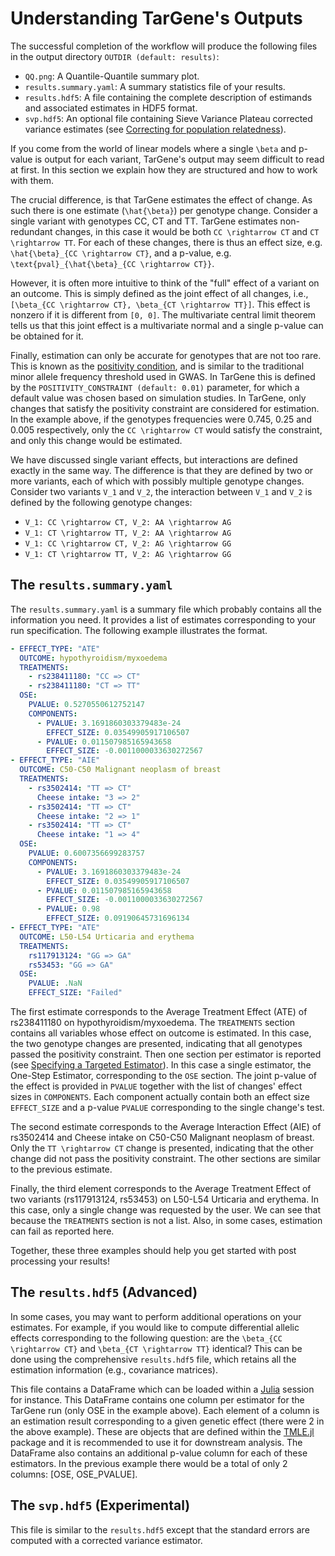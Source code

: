 # Understanding TarGene's Outputs

The successful completion of the workflow will produce the following files in the output directory `OUTDIR (default: results)`:

- `QQ.png`: A Quantile-Quantile summary plot.
- `results.summary.yaml`: A summary statistics file of your results.
- `results.hdf5`: A file containing the complete description of estimands and associated estimates in HDF5 format.
- `svp.hdf5`: An optional file containing Sieve Variance Plateau corrected variance estimates (see [Correcting for population relatedness](@ref)).

If you come from the world of linear models where a single ``\beta`` and p-value is output for each variant, TarGene's output may seem difficult to read at first. In this section we explain how they are structured and how to work with them. 

The crucial difference, is that TarGene estimates the effect of change. As such there is one estimate (``\hat{\beta}``) per genotype change. Consider a single variant with genotypes CC, CT and TT. TarGene estimates non-redundant changes, in this case it would be both ``CC \rightarrow CT`` and ``CT \rightarrow TT``. For each of these changes, there is thus an effect size, e.g. ``\hat{\beta}_{CC \rightarrow CT}``, and a p-value, e.g. ``\text{pval}_{\hat{\beta}_{CC \rightarrow CT}}``. 

However, it is often more intuitive to think of the "full" effect of a variant on an outcome. This is simply defined as the joint effect of all changes, i.e., ``[\beta_{CC \rightarrow CT}, \beta_{CT \rightarrow TT}]``. This effect is nonzero if it is different from ``[0, 0]``. The multivariate central limit theorem tells us that this joint effect is a multivariate normal and a single p-value can be obtained for it.

Finally, estimation can only be accurate for genotypes that are not too rare. This is known as the [positivity condition](https://www.ncbi.nlm.nih.gov/pmc/articles/PMC8492528/), and is similar to the traditional minor allele frequency threshold used in GWAS. In TarGene this is defined by the `POSITIVITY_CONSTRAINT (default: 0.01)` parameter, for which a default value was chosen based on simulation studies. In TarGene, only changes that satisfy the positivity constraint are considered for estimation. In the example above, if the genotypes frequencies were 0.745, 0.25 and 0.005 respectively, only the ``CC \rightarrow CT`` would satisfy the constraint, and only this change would be estimated.

We have discussed single variant effects, but interactions are defined exactly in the same way. The difference is that they are defined by two or more variants, each of which with possibly multiple genotype changes. Consider two variants ``V_1`` and ``V_2``, the interaction between ``V_1`` and ``V_2`` is defined by the following genotype changes:

- ``V_1: CC \rightarrow CT, V_2: AA \rightarrow AG``
- ``V_1: CT \rightarrow TT, V_2: AA \rightarrow AG``
- ``V_1: CC \rightarrow CT, V_2: AG \rightarrow GG``
- ``V_1: CT \rightarrow TT, V_2: AG \rightarrow GG``


## The `results.summary.yaml`

The `results.summary.yaml` is a summary file which probably contains all the information you need. It provides a list of estimates corresponding to your run specification. The following example illustrates the format.

```yaml
- EFFECT_TYPE: "ATE"
  OUTCOME: hypothyroidism/myxoedema
  TREATMENTS:
    - rs238411180: "CC => CT"
    - rs238411180: "CT => TT"
  OSE:
    PVALUE: 0.5270550612752147
    COMPONENTS:
      - PVALUE: 3.1691860303379483e-24
        EFFECT_SIZE: 0.03549905917106507
      - PVALUE: 0.011507985165943658
        EFFECT_SIZE: -0.0011000033630272567
- EFFECT_TYPE: "AIE"
  OUTCOME: C50-C50 Malignant neoplasm of breast
  TREATMENTS:
    - rs3502414: "TT => CT"
      Cheese intake: "3 => 2"
    - rs3502414: "TT => CT"
      Cheese intake: "2 => 1"
    - rs3502414: "TT => CT"
      Cheese intake: "1 => 4"
  OSE:
    PVALUE: 0.6007356699283757
    COMPONENTS:
      - PVALUE: 3.1691860303379483e-24
        EFFECT_SIZE: 0.03549905917106507
      - PVALUE: 0.011507985165943658
        EFFECT_SIZE: -0.0011000033630272567
      - PVALUE: 0.98
        EFFECT_SIZE: 0.09190645731696134
- EFFECT_TYPE: "ATE"
  OUTCOME: L50-L54 Urticaria and erythema
  TREATMENTS:
    rs117913124: "GG => GA"
    rs53453: "GG => GA"
  OSE:
    PVALUE: .NaN
    EFFECT_SIZE: "Failed"
```

The first estimate corresponds to the Average Treatment Effect (ATE) of rs238411180 on hypothyroidism/myxoedema. The `TREATMENTS` section contains all variables whose effect on outcome is estimated. In this case, the two genotype changes are presented, indicating that all genotypes passed the positivity constraint. Then one section per estimator is reported (see [Specifying a Targeted Estimator](@ref)). In this case a single estimator, the One-Step Estimator, corresponding to the `OSE` section. The joint p-value of the effect is provided in `PVALUE` together with the list of changes' effect sizes in `COMPONENTS`. Each component actually contain both an effect size `EFFECT_SIZE` and a p-value `PVALUE` corresponding to the single change's test.

The second estimate corresponds to the Average Interaction Effect (AIE) of rs3502414 and Cheese intake on C50-C50 Malignant neoplasm of breast. Only the ``TT \rightarrow CT`` change is presented, indicating that the other change did not pass the positivity constraint. The other sections are similar to the previous estimate.

Finally, the third element corresponds to the Average Treatment Effect of two variants (rs117913124, rs53453) on L50-L54 Urticaria and erythema. In this case, only a single change was requested by the user. We can see that because the `TREATMENTS` section is not a list. Also, in some cases, estimation can fail as reported here.

Together, these three examples should help you get started with post processing your results!

## The `results.hdf5` (Advanced)

In some cases, you may want to perform additional operations on your estimates. For example, if you would like to compute differential allelic effects corresponding to the following question: are the ``\beta_{CC \rightarrow CT}`` and  ``\beta_{CT \rightarrow TT}`` identical? This can be done using the comprehensive `results.hdf5` file, which retains all the estimation information (e.g., covariance matrices).

This file contains a DataFrame which can be loaded within a [Julia](https://julialang.org/) session for instance. This DataFrame contains one column per estimator for the TarGene run (only OSE in the example above). Each element of a column is an estimation result corresponding to a given genetic effect (there were 2 in the above example). These are objects that are defined within the [TMLE.jl](https://targene.github.io/TMLE.jl/stable/) package and it is recommended to use it for downstream analysis. The DataFrame also contains an additional p-value column for each of these estimators. In the previous example there would be a total of only 2 columns: [OSE, OSE_PVALUE].

## The `svp.hdf5` (Experimental)

This file is similar to the `results.hdf5` except that the standard errors are computed with a corrected variance estimator.